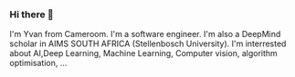 ### Hi there 👋

I'm Yvan from Cameroom.
I'm a software engineer.
I'm also a DeepMind scholar in AIMS SOUTH AFRICA (Stellenbosch University).
I'm interrested about AI,Deep Learning, Machine Learning, Computer vision, algorithm optimisation, ...
